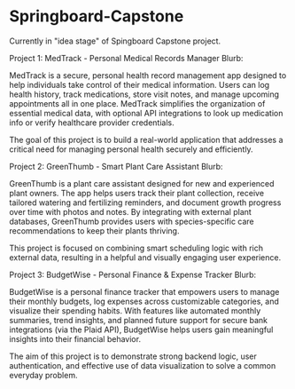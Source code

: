 # Springboard-Capstone
Currently in "idea stage" of Spingboard Capstone project. 


Project 1: MedTrack - Personal Medical Records Manager
Blurb:

MedTrack is a secure, personal health record management app designed to help individuals take control of their medical information. Users can log health history, track medications, store visit notes, and manage upcoming appointments all in one place. MedTrack simplifies the organization of essential medical data, with optional API integrations to look up medication info or verify healthcare provider credentials.

The goal of this project is to build a real-world application that addresses a critical need for managing personal health securely and efficiently.

Project 2: GreenThumb - Smart Plant Care Assistant
Blurb:

GreenThumb is a plant care assistant designed for new and experienced plant owners. The app helps users track their plant collection, receive tailored watering and fertilizing reminders, and document growth progress over time with photos and notes. By integrating with external plant databases, GreenThumb provides users with species-specific care recommendations to keep their plants thriving.

This project is focused on combining smart scheduling logic with rich external data, resulting in a helpful and visually engaging user experience.

Project 3: BudgetWise - Personal Finance & Expense Tracker
Blurb:

BudgetWise is a personal finance tracker that empowers users to manage their monthly budgets, log expenses across customizable categories, and visualize their spending habits. With features like automated monthly summaries, trend insights, and planned future support for secure bank integrations (via the Plaid API), BudgetWise helps users gain meaningful insights into their financial behavior.

The aim of this project is to demonstrate strong backend logic, user authentication, and effective use of data visualization to solve a common everyday problem.

